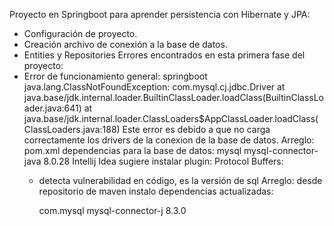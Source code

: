Proyecto en Springboot para aprender persistencia con Hibernate y JPA:
- Configuración de proyecto.
- Creación archivo de conexión a la base de datos.
- Entities y Repositories
Errores encontrados en esta primera fase del proyecto:
- Error de funcionamiento general:
     springboot java.lang.ClassNotFoundException: com.mysql.cj.jdbc.Driver
	at java.base/jdk.internal.loader.BuiltinClassLoader.loadClass(BuiltinClassLoader.java:641)
	at java.base/jdk.internal.loader.ClassLoaders$AppClassLoader.loadClass(ClassLoaders.java:188)
Este error es debido a que no carga correctamente los drivers de la conexion de la base de datos.
Arreglo: pom.xml dependencias para la base de datos:
  		<dependency>
			<groupId>mysql</groupId>
			<artifactId>mysql-connector-java</artifactId>
			<version>8.0.28</version> <!-- transitive vulnerable dependency maven -->
		  </dependency>
Intellij Idea sugiere instalar plugin: Protocol Buffers:
  - detecta vulnerabilidad en código, es la versión de sql <!-- transitive vulnerable dependency maven -->
Arreglo: desde repositorio de maven instalo dependencias actualizadas:

    <!-- https://mvnrepository.com/artifact/com.mysql/mysql-connector-j -->
    <dependency>
        <groupId>com.mysql</groupId>
        <artifactId>mysql-connector-j</artifactId>
        <version>8.3.0</version>
    </dependency>

